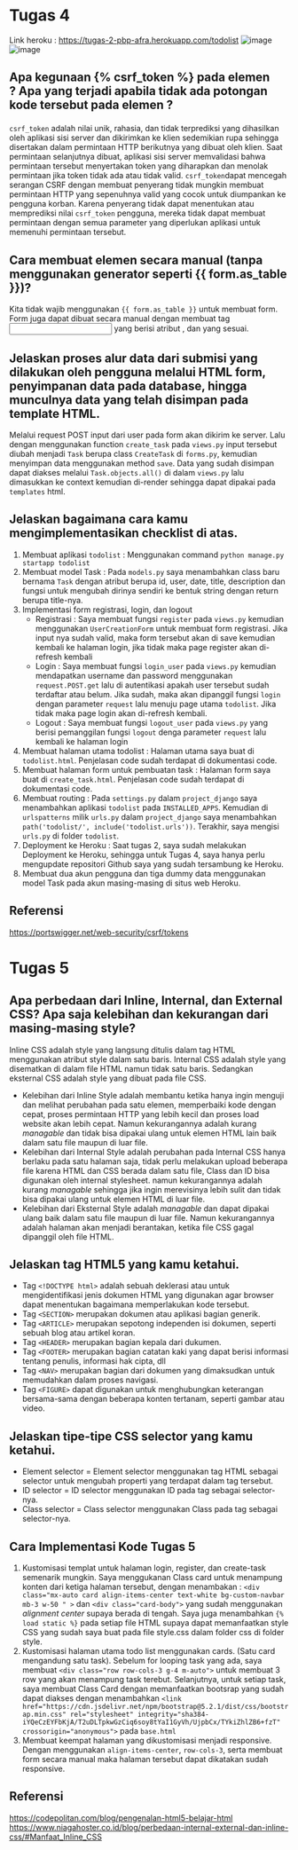 # Tugas 4

Link heroku : https://tugas-2-pbp-afra.herokuapp.com/todolist
![image](dummy1.png)
![image](dummy2.png)

## Apa kegunaan {% csrf_token %} pada elemen <form>? Apa yang terjadi apabila tidak ada potongan kode tersebut pada elemen <form>? ##
`csrf_token` adalah nilai unik, rahasia, dan tidak terprediksi yang dihasilkan oleh aplikasi sisi server dan dikirimkan ke klien sedemikian rupa sehingga disertakan dalam permintaan HTTP berikutnya yang dibuat oleh klien. Saat permintaan selanjutnya dibuat, aplikasi sisi server memvalidasi bahwa permintaan tersebut menyertakan token yang diharapkan dan menolak permintaan jika token tidak ada atau tidak valid. `csrf_token`dapat mencegah serangan CSRF dengan membuat penyerang tidak mungkin membuat permintaan HTTP yang sepenuhnya valid yang cocok untuk diumpankan ke pengguna korban. Karena penyerang tidak dapat menentukan atau memprediksi nilai `csrf_token` pengguna, mereka tidak dapat membuat permintaan dengan semua parameter yang diperlukan aplikasi untuk memenuhi permintaan tersebut.

## Cara membuat elemen <form> secara manual (tanpa menggunakan generator seperti {{ form.as_table }})?  ##
Kita tidak wajib menggunakan `{{ form.as_table }}` untuk membuat form. Form juga dapat dibuat secara manual dengan membuat tag <input> yang berisi atribut <name> ,<type>  dan <value> yang sesuai.

## Jelaskan proses alur data dari submisi yang dilakukan oleh pengguna melalui HTML form, penyimpanan data pada database, hingga munculnya data yang telah disimpan pada template HTML. ##
Melalui request POST input dari user pada form akan dikirim ke server. Lalu dengan menggunakan function `create_task` pada `views.py` input tersebut diubah menjadi `Task` berupa class `CreateTask` di `forms.py`, 
kemudian menyimpan data menggunakan method `save`. Data yang sudah disimpan dapat diakses melalui `Task.objects.all()` di dalam `views.py` lalu dimasukkan ke context kemudian di-render sehingga dapat dipakai pada `templates` html.
## Jelaskan bagaimana cara kamu mengimplementasikan checklist di atas. ##
1. Membuat aplikasi `todolist` :
Menggunakan command `python manage.py startapp todolist`
2. Membuat model Task :
Pada `models.py` saya menambahkan class baru bernama `Task` dengan atribut berupa id, user, date, title, description dan fungsi untuk mengubah dirinya sendiri ke bentuk string dengan return berupa title-nya.
3. Implementasi form registrasi, login, dan logout
    * Registrasi : Saya membuat fungsi `register` pada `views.py` kemudian menggunakan `UserCreationForm` untuk membuat form registrasi. Jika input nya sudah valid, maka form tersebut akan di save kemudian kembali ke halaman login, jika tidak maka page register akan di-refresh kembali
    * Login : Saya membuat fungsi `login_user` pada `views.py` kemudian mendapatkan username dan password menggunakan `request.POST.get` lalu di autentikasi apakah user tersebut sudah terdaftar atau belum. Jika sudah, maka akan dipanggil fungsi `login` dengan parameter `request` lalu menuju page utama `todolist`. Jika tidak maka page login akan di-refresh kembali.
    * Logout : Saya membuat fungsi `logout_user` pada `views.py` yang berisi pemanggilan fungsi `logout` denga parameter `request` lalu kembali ke halaman login
4.  Membuat halaman utama todolist :
Halaman utama saya buat di `todolist.html`. Penjelasan code sudah terdapat di dokumentasi code.
5. Membuat halaman form untuk pembuatan task :
Halaman form saya buat di `create_task.html`. Penjelasan code sudah terdapat di dokumentasi code.
6. Membuat routing :
Pada `settings.py` dalam `project_django` saya menambahkan aplikasi `todolist` pada `INSTALLED_APPS`. Kemudian di `urlspatterns` milik `urls.py` dalam `project_django` saya menambahkan `path('todolist/', include('todolist.urls'))`. Terakhir, saya mengisi `urls.py` di folder `todolist`.
7. Deployment ke Heroku :
Saat tugas 2, saya sudah melakukan Deployment ke Heroku, sehingga untuk Tugas 4, saya hanya perlu mengupdate repositori Github saya yang sudah tersambung ke Heroku.
8. Membuat dua akun pengguna dan tiga dummy data menggunakan model Task pada akun masing-masing di situs web Heroku.

## Referensi ##
https://portswigger.net/web-security/csrf/tokens

# Tugas 5 # 
## Apa perbedaan dari Inline, Internal, dan External CSS? Apa saja kelebihan dan kekurangan dari masing-masing style? ##
Inline CSS adalah style yang langsung ditulis dalam tag HTML menggunakan atribut style dalam satu baris. Internal CSS adalah style yang disematkan di dalam file HTML namun tidak satu baris. Sedangkan eksternal CSS adalah style yang dibuat pada file CSS. 

* Kelebihan dari Inline Style adalah membantu ketika hanya ingin menguji dan melihat perubahan pada satu elemen, memperbaiki kode dengan cepat, proses permintaan HTTP yang lebih kecil dan proses load website akan lebih cepat. Namun kekurangannya adalah kurang _managable_ dan tidak bisa dipakai ulang untuk elemen HTML lain baik dalam satu file maupun di luar file. 
* Kelebihan dari Internal Style adalah perubahan pada Internal CSS hanya berlaku pada satu halaman saja, tidak perlu melakukan upload beberapa file karena HTML dan CSS berada dalam satu file, Class dan ID bisa digunakan oleh internal stylesheet. namun kekurangannya adalah kurang _managable_ sehingga jika ingin merevisinya lebih sulit dan tidak bisa dipakai ulang untuk elemen HTML di luar file. 
* Kelebihan dari Eksternal Style adalah _managable_ dan dapat dipakai ulang baik dalam satu file maupun di luar file. Namun kekurangannya adalah halaman akan menjadi berantakan, ketika file CSS gagal dipanggil oleh file HTML.

## Jelaskan tag HTML5 yang kamu ketahui. ##
* Tag `<!DOCTYPE html>` adalah sebuah deklerasi atau untuk mengidentifikasi jenis dokumen HTML yang digunakan agar browser dapat menentukan bagaimana memperlakukan kode tersebut.
* Tag `<SECTION>` merupakan dokumen atau aplikasi bagian generik.
* Tag `<ARTICLE>` merupakan sepotong independen isi dokumen, seperti sebuah blog atau artikel koran.
* Tag `<HEADER>` merupakan bagian kepala dari dukumen.
* Tag `<FOOTER>` merupakan bagian catatan kaki yang dapat berisi informasi tentang penulis, informasi hak cipta, dll
* Tag `<NAV>` merupakan bagian dari dokumen yang dimaksudkan untuk memudahkan dalam proses navigasi.
* Tag `<FIGURE>` dapat digunakan untuk menghubungkan keterangan bersama-sama dengan beberapa konten tertanam, seperti gambar atau video.

## Jelaskan tipe-tipe CSS selector yang kamu ketahui. ##
* Element selector = Element selector menggunakan tag HTML sebagai selector untuk mengubah properti yang terdapat dalam tag tersebut.
* ID selector = ID selector menggunakan ID pada tag sebagai selector-nya.
* Class selector = Class selector menggunakan Class pada tag sebagai selector-nya.
## Cara Implementasi Kode Tugas 5 ##
1. Kustomisasi templat untuk halaman login, register, dan create-task semenarik mungkin.
Saya menggukanan Class card untuk menampung konten dari ketiga halaman tersebut, dengan menambakan : 
`<div class="mx-auto card align-items-center text-white bg-custom-navbar mb-3 w-50 " >` dan
`<div class="card-body">` yang sudah menggunakan _alignment center_ supaya berada di tengah. Saya juga menambahkan `{% load static %}` pada setiap file HTML supaya dapat memanfaatkan style CSS yang sudah saya buat pada file style.css dalam folder css di folder style.
2. Kustomisasi halaman utama todo list menggunakan cards. (Satu card mengandung satu task).
Sebelum for looping task yang ada, saya membuat `<div class="row row-cols-3 g-4 m-auto">` untuk membuat 3 row yang akan menampung task terebut. Selanjutnya, untuk setiap task, saya membuat Class Card dengan memanfaatkan bootsrap yang sudah dapat diakses dengan menambahkan `<link href="https://cdn.jsdelivr.net/npm/bootstrap@5.2.1/dist/css/bootstrap.min.css" rel="stylesheet" integrity="sha384-iYQeCzEYFbKjA/T2uDLTpkwGzCiq6soy8tYaI1GyVh/UjpbCx/TYkiZhlZB6+fzT" crossorigin="anonymous">` pada `base.html`
3. Membuat keempat halaman yang dikustomisasi menjadi responsive.
Dengan menggunakan `align-items-center`, `row-cols-3`, serta membuat form secara manual maka halaman tersebut dapat dikatakan sudah responsive. 


## Referensi ##
https://codepolitan.com/blog/pengenalan-html5-belajar-html
https://www.niagahoster.co.id/blog/perbedaan-internal-external-dan-inline-css/#Manfaat_Inline_CSS

